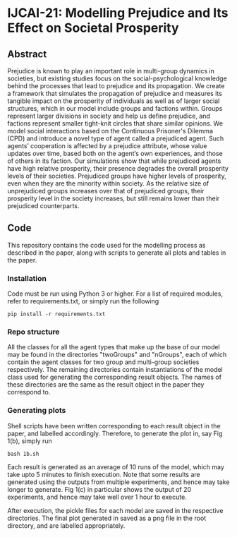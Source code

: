 # IJCAI-21: Modelling Prejudice and Its Effect on Societal Prosperity

## Abstract
Prejudice is known to play an important role in multi-group dynamics in societies, but existing studies focus on the social-psychological knowledge behind the processes that lead to prejudice and its propagation. We create a framework that simulates the propagation of prejudice and measures its tangible impact on the prosperity of individuals as well as of larger social structures, which in our model include groups and factions within. Groups represent larger divisions in society and help us define prejudice, and factions represent smaller tight-knit circles that share similar opinions. We model social interactions based on the Continuous Prisoner's Dilemma (CPD) and introduce a novel type of agent called a prejudiced agent. Such agents’ cooperation is affected by a prejudice attribute, whose value updates over time, based both on the agent’s own experiences, and those of others in its faction. Our simulations show that while prejudiced agents have high relative prosperity, their presence degrades the overall prosperity levels of their societies. Prejudiced groups have higher levels of prosperity, even when they are the minority within society. As the relative size of unprejudiced groups increases over that of prejudiced groups, their prosperity level in the society increases, but still remains lower than their prejudiced counterparts.


## Code
This repository contains the code used for the modelling process as described in the paper, along with scripts to generate all plots and tables in the paper.

### Installation
Code must be run using Python 3 or higher. For a list of required modules, refer to requirements.txt, or simply run the following

    pip install -r requirements.txt

### Repo structure
All the classes for all the agent types that make up the base of our model may be found in the directories "twoGroups" and "nGroups", each of which contain the agent classes for two group and multi-group societies respectively. The remaining directories contain instantiations of the model class used for generating the corresponding result objects. The names of these directories are the same as the result object in the paper they correspond to. 

### Generating plots
Shell scripts have been written corresponding to each result object in the paper, and labelled accordingly. Therefore, to generate the plot in, say Fig 1(b), simply run

    bash 1b.sh

Each result is generated as an average of 10 runs of the model, which may take upto 5 minutes to finish execution. Note that some results are generated using the outputs from multiple experiments, and hence may take longer to generate. Fig 1(c) in particular shows the output of 20 experiments, and hence may take well over 1 hour to execute.

After execution, the pickle files for each model are saved in the respective directories. The final plot generated in saved as a png file in the root directory, and are labelled appropriately.

